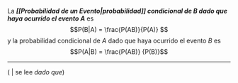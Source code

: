 La ***[[Probabilidad de un Evento|probabilidad]] condicional de $B$ dado que haya ocurrido el evento $A$*** es  
$$P(B|A) = \frac{P(AB)}{P(A)}  $$
y la probabilidad condicional de $A$ dado que haya ocurrido el evento $B$ es  
$$P(A|B) = \frac{P(AB)}  {P(B)}$$
***
( | se lee _dado que_)